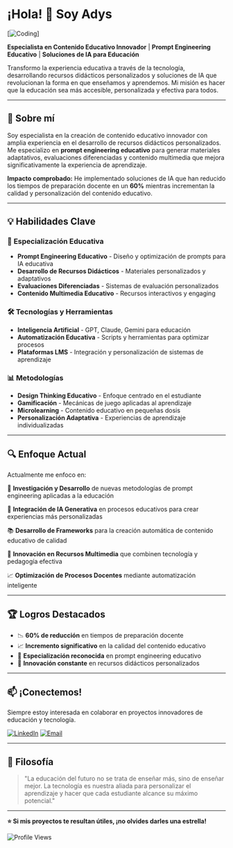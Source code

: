 # ¡Hola! 👋 Soy Adys

[![Coding](https://media3.giphy.com/media/v1.Y2lkPTc5MGI3NjExMDRkN2twMnRla3ZpcWNqYm53bms4NzJ2dDJuaGprdjQ1MDFueGFqbyZlcD12MV9pbnRlcm5hbF9naWZfYnlfaWQmY3Q9Zw/A19hrYurxPchSQA08K/giphy.gif)]

**Especialista en Contenido Educativo Innovador** | **Prompt Engineering Educativo** | **Soluciones de IA para Educación**

Transformo la experiencia educativa a través de la tecnología, desarrollando recursos didácticos personalizados y soluciones de IA que revolucionan la forma en que enseñamos y aprendemos. Mi misión es hacer que la educación sea más accesible, personalizada y efectiva para todos.

---

## 🚀 Sobre mí

Soy especialista en la creación de contenido educativo innovador con amplia experiencia en el desarrollo de recursos didácticos personalizados. Me especializo en **prompt engineering educativo** para generar materiales adaptativos, evaluaciones diferenciadas y contenido multimedia que mejora significativamente la experiencia de aprendizaje.

**Impacto comprobado:** He implementado soluciones de IA que han reducido los tiempos de preparación docente en un **60%** mientras incrementan la calidad y personalización del contenido educativo.

---

## 💡 Habilidades Clave

### 🎯 **Especialización Educativa**
- **Prompt Engineering Educativo** - Diseño y optimización de prompts para IA educativa
- **Desarrollo de Recursos Didácticos** - Materiales personalizados y adaptativos
- **Evaluaciones Diferenciadas** - Sistemas de evaluación personalizados
- **Contenido Multimedia Educativo** - Recursos interactivos y engaging

### 🛠️ **Tecnologías y Herramientas**
- **Inteligencia Artificial** - GPT, Claude, Gemini para educación
- **Automatización Educativa** - Scripts y herramientas para optimizar procesos
- **Plataformas LMS** - Integración y personalización de sistemas de aprendizaje

### 📊 **Metodologías**
- **Design Thinking Educativo** - Enfoque centrado en el estudiante
- **Gamificación** - Mecánicas de juego aplicadas al aprendizaje
- **Microlearning** - Contenido educativo en pequeñas dosis
- **Personalización Adaptativa** - Experiencias de aprendizaje individualizadas

---

## 🔍 Enfoque Actual

Actualmente me enfoco en:

🌟 **Investigación y Desarrollo** de nuevas metodologías de prompt engineering aplicadas a la educación

🤖 **Integración de IA Generativa** en procesos educativos para crear experiencias más personalizadas

📚 **Desarrollo de Frameworks** para la creación automática de contenido educativo de calidad

🎨 **Innovación en Recursos Multimedia** que combinen tecnología y pedagogía efectiva

📈 **Optimización de Procesos Docentes** mediante automatización inteligente

---

## 🏆 Logros Destacados

- 📉 **60% de reducción** en tiempos de preparación docente
- 📈 **Incremento significativo** en la calidad del contenido educativo
- 🎯 **Especialización reconocida** en prompt engineering educativo
- 🌟 **Innovación constante** en recursos didácticos personalizados

---

## 📫 ¡Conectemos!

Siempre estoy interesada en colaborar en proyectos innovadores de educación y tecnología.

[![LinkedIn](https://img.shields.io/badge/LinkedIn-0077B5?style=for-the-badge&logo=linkedin&logoColor=white)](https://www.linkedin.com/in/adys-gonzález-de-la-rosa-7870bab4/)
[![Email](https://img.shields.io/badge/Email-D14836?style=for-the-badge&logo=gmail&logoColor=white)](mailto:adys77@gmail.com)

---

## 💭 Filosofía

> "La educación del futuro no se trata de enseñar más, sino de enseñar mejor. La tecnología es nuestra aliada para personalizar el aprendizaje y hacer que cada estudiante alcance su máximo potencial."

---

**⭐ Si mis proyectos te resultan útiles, ¡no olvides darles una estrella!**

![Profile Views](https://komarev.com/ghpvc/?username=TU_USERNAME&color=blueviolet&style=flat-square&label=Visitas+al+perfil)
